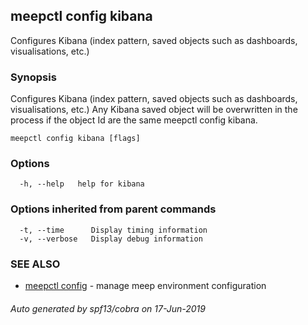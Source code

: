 ## meepctl config kibana

Configures Kibana (index pattern, saved objects such as dashboards, visualisations, etc.)

### Synopsis

Configures Kibana (index pattern, saved objects such as dashboards, visualisations, etc.)
Any Kibana saved object will be overwritten in the process if the object Id are the same 
meepctl config kibana.

```
meepctl config kibana [flags]
```

### Options

```
  -h, --help   help for kibana
```

### Options inherited from parent commands

```
  -t, --time      Display timing information
  -v, --verbose   Display debug information
```

### SEE ALSO

* [meepctl config](meepctl_config.md)	 - manage meep environment configuration

###### Auto generated by spf13/cobra on 17-Jun-2019
